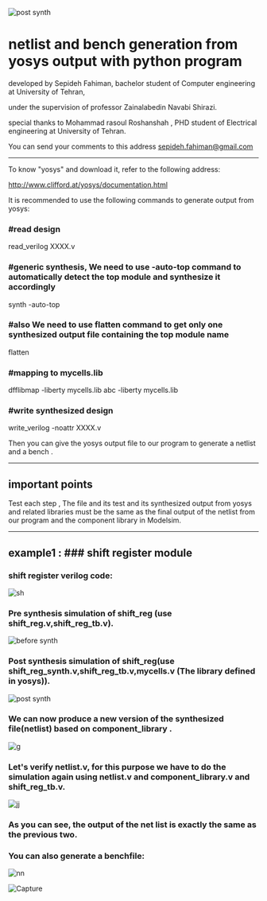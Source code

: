 ![post synth](https://user-images.githubusercontent.com/71797162/120828525-dfb3a200-c571-11eb-902d-4b8c35c3ba15.PNG)
# netlist and bench generation from yosys output with python program
 
 
developed by Sepideh Fahiman, bachelor student of Computer engineering at University of Tehran,


under the supervision of professor Zainalabedin Navabi Shirazi.                     

                                                                                                      
special thanks to Mohammad rasoul Roshanshah , PHD student of Electrical engineering at University of Tehran.


You can send your comments to this address  <sepideh.fahiman@gmail.com>

*********************************************************************************************************************************

To know "yosys" and download it, refer to the following address:

<http://www.clifford.at/yosys/documentation.html>

It is recommended to use the following commands to generate output from yosys:

### #read design

read_verilog XXXX.v

### #generic synthesis, We need to use -auto-top command to automatically detect the top module and synthesize it accordingly

synth -auto-top 

### #also We need to use flatten command to get only one synthesized output file containing the top module name

flatten

### #mapping to mycells.lib

dfflibmap -liberty mycells.lib
abc -liberty mycells.lib

### #write synthesized design

write_verilog -noattr XXXX.v


Then you can give the yosys output file to our program to generate a netlist and a bench .
*********************************************************************************************************************************


## important points

Test each step , The file and its test and its synthesized output from yosys and related libraries must be the same as the final output of the netlist from our program and the component library in Modelsim.

*********************************************************************************************************************************
## example1 : ### shift register module

### shift register verilog code:

![sh](https://user-images.githubusercontent.com/71797162/119122798-28347100-ba44-11eb-8358-9fc8a787c674.PNG)




### Pre synthesis simulation of shift_reg (use shift_reg.v,shift_reg_tb.v).
![before synth](https://user-images.githubusercontent.com/71797162/120824326-97928080-c56d-11eb-8c60-dea44b6167e9.PNG)




### Post synthesis simulation of shift_reg(use shift_reg_synth.v,shift_reg_tb.v,mycells.v (The library defined in yosys)).
![post synth](https://user-images.githubusercontent.com/71797162/120828554-e7734680-c571-11eb-97b2-e2cec46e6f67.PNG)




### We can now produce a new version of the synthesized file(netlist) based on component_library . 


![g](https://user-images.githubusercontent.com/71797162/120832638-20151f00-c576-11eb-9d7f-d1899735d187.PNG)




### Let's verify netlist.v, for this purpose we have to do the simulation again using netlist.v and component_library.v and shift_reg_tb.v.


![jj](https://user-images.githubusercontent.com/71797162/120834617-826f1f00-c578-11eb-8645-154ad9c8426a.PNG)



### As you can see, the output of the net list is exactly the same as the previous two.
### You can also generate a benchfile:
![nn](https://user-images.githubusercontent.com/71797162/120835695-e80fdb00-c579-11eb-9b25-27cd236e8c09.PNG)

![Capture](https://user-images.githubusercontent.com/71797162/120835924-38873880-c57a-11eb-920f-054b77288054.PNG)


